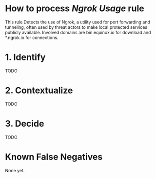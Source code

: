 # How to process *Ngrok Usage* rule
This rule Detects the use of Ngrok, a utility used for port forwarding and tunneling, often used by threat actors to make local protected services publicly available. Involved domains are bin.equinox.io for download and *.ngrok.io for connections.

# 1. Identify
TODO

# 2. Contextualize
TODO

# 3. Decide
TODO

# Known False Negatives
None yet.
